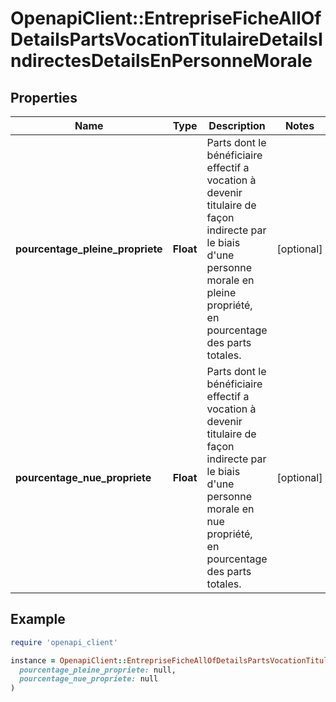 # OpenapiClient::EntrepriseFicheAllOfDetailsPartsVocationTitulaireDetailsIndirectesDetailsEnPersonneMorale

## Properties

| Name | Type | Description | Notes |
| ---- | ---- | ----------- | ----- |
| **pourcentage_pleine_propriete** | **Float** | Parts dont le bénéficiaire effectif a vocation à devenir titulaire de façon indirecte par le biais d&#39;une personne morale en pleine propriété, en pourcentage des parts totales. | [optional] |
| **pourcentage_nue_propriete** | **Float** | Parts dont le bénéficiaire effectif a vocation à devenir titulaire de façon indirecte par le biais d&#39;une personne morale en nue propriété, en pourcentage des parts totales. | [optional] |

## Example

```ruby
require 'openapi_client'

instance = OpenapiClient::EntrepriseFicheAllOfDetailsPartsVocationTitulaireDetailsIndirectesDetailsEnPersonneMorale.new(
  pourcentage_pleine_propriete: null,
  pourcentage_nue_propriete: null
)
```

